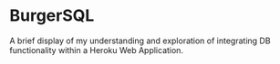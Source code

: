 # BurgerSQL
A brief display of my understanding and exploration of integrating DB functionality within a Heroku Web Application. 
